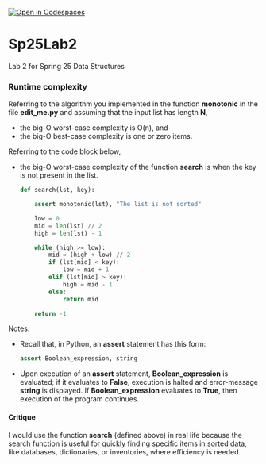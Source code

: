 [![Open in Codespaces](https://classroom.github.com/assets/launch-codespace-2972f46106e565e64193e422d61a12cf1da4916b45550586e14ef0a7c637dd04.svg)](https://classroom.github.com/open-in-codespaces?assignment_repo_id=17816531)
# Sp25Lab2
Lab 2 for Spring 25 Data Structures

### Runtime complexity

Referring to the algorithm you implemented in the function **monotonic** in the
file **edit_me.py** and assuming that the input list has length **N**,

* the big-O worst-case complexity is O(n), and
* the big-O best-case complexity is one or zero items.

Referring to the code block below,
* the big-O worst-case complexity of the function **search** is when the key is not present in the list.
  ```python
  def search(lst, key):

      assert monotonic(lst), "The list is not sorted"

      low = 0
      mid = len(lst) // 2
      high = len(lst) - 1

      while (high >= low):
          mid = (high + low) // 2
          if (lst[mid] < key):
              low = mid + 1
          elif (lst[mid] > key):
              high = mid - 1
          else:
              return mid

      return -1
  ```

Notes:
* Recall that, in Python, an **assert** statement has this form:
  ```python
  assert Boolean_expression, string
  ```
* Upon execution of an **assert** statement, **Boolean_expression** is evaluated; if it
  evaluates to **False**, execution is halted and error-message **string** is displayed.
  If **Boolean_expression** evaluates to **True**, then execution of the program continues.

#### Critique

I would use the function **search** (defined above) in real life because the search function is useful for quickly finding specific items in sorted data, like databases, dictionaries, or inventories, where efficiency is needed.